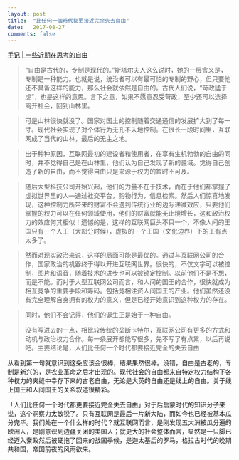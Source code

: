 ```yaml
---
layout: post
title:  "比任何一個時代都更接近完全失去自由"
date:   2017-08-27
comments: false
---
```


[手记 | 一些近期在思考的自由](https://www.weibo.com/1587286180/Fj5j1tOWG)

> “自由是古代的，专制是现代的。”斯塔尔夫人这么说时，她的一层含义是，专制是一种能力。也就是说，统治者可以有最可怕的专制的野心，但只要他还不具备这样的能力，那么社会就依然是自由的。古代人们说，“苛政猛于虎”，也是这样的意思。言下之意，如果不愿意忍受苛政，至少还可以选择离开社会，回到山林里。

> 可是山林很快就没了。国家对国土的控制随着交通通信的发展扩大到了每一寸。现代社会实现了对个体行为无孔不入地控制。在很长一段时间里，互联网成了当代的山林，最后的无主之地。

> 出于种种原因，互联网最初的建设者和使用者，在享有生机勃勃的自由的同时，并不觉得自己是在山林里，他们认为自己发现了新的疆域。觉得自己创造了新的自由，而不觉得自由只是来源于权力的暂时不可及。

> 随后大型科技公司开始兴起，他们的力量不在于技术，而在于他们都掌握了虚拟世界里的人—通过社交平台，购物行为，信息检索。然后人们惊喜地发现，这种控制力所带来的财富不会遇到传统行业的边际递减效应，只要他们掌握的权力可以在任何领域使用，他们的财富就能无止境增长，这和政治权力的效应何其相似！遗憾的是，这样的互联网巨头不只一个，不像人间的王国只有一个人王（大部分时候），虚拟的一个王国（文化边界）下的王有点太多了。

> 然而对现实政治来说，这样的局面可能是最优的。通过与互联网公司的合作，国家政治的机器终于得以开进互联网世界。很快的，不仅文字可以被控制，图片和语音，随着技术的进步也可以被锁定控制。以前他们不是不想，而是不能。而对于大型互联网公司而言，和人间的国王的合作，很快就成为相互竞争的重要手段和筹码。包括竞相注资人间国王的产业。他们虽然还没有完全理解自身拥有的权力的意义，但是已经开始意识到这种权力的存在。

> 同时，他们不会记得，他们的诞生正是始于一种自由。
> 
> 没有写进去的一点，相比较传统的垄断卡特尔，互联网公司有更多的方式和动机与政治权力合作。每一条展开都能写很多，先不写了有点累，以后再说吧。主要结论是，人们比任何一个时代都要接近完全的失去自由


从看到第一句就意识到这条应该会很棒，结果果然很棒。没错，自由是古老的，专制是新兴的，是农业革命之后才出现的。现代社会的自由都来自特定权力结构下各种权力的夹缝中幸存下来的古老自由，无论是大英的自由还是线上的自由。关于线上国王和人间国王的关系叙述很精彩。

「人们比任何一个时代都更要接近完全失去自由」对于后启蒙时代的知识分子来说，这个洞察力太敏锐了。只有互联网是最后一片新大陆，而如今也已经被基本瓜分完毕。我们处在一个什么样的时代？就互联网而言，是刚发现五大洲被瓜分遍的欧洲人，是刚意识到边疆关闭的美国人；就更大的社会整体而言，显然是一只脚已经迈入秦政然后被硬拖了回来的战国季候，是迦太基后的罗马，格拉古时代的晚期共和国，帝国前夜的风雨欲来。